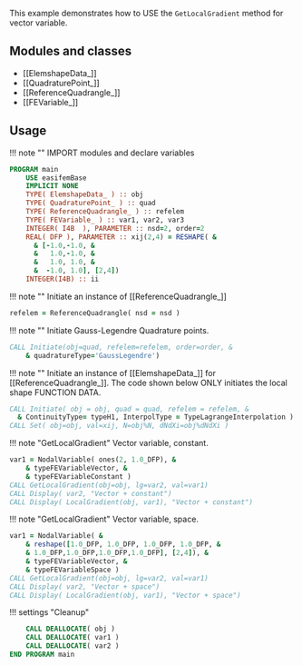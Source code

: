 This example demonstrates how to USE the `GetLocalGradient` method for vector variable.

## Modules and classes

- [[ElemshapeData_]]
- [[QuadraturePoint_]]
- [[ReferenceQuadrangle_]]
- [[FEVariable_]]

## Usage

!!! note ""
IMPORT modules and declare variables

```fortran
PROGRAM main
    USE easifemBase
    IMPLICIT NONE
    TYPE( ElemshapeData_ ) :: obj
    TYPE( QuadraturePoint_ ) :: quad
    TYPE( ReferenceQuadrangle_ ) :: refelem
    TYPE( FEVariable_ ) :: var1, var2, var3
    INTEGER( I4B  ), PARAMETER :: nsd=2, order=2
    REAL( DFP ), PARAMETER :: xij(2,4) = RESHAPE( &
      & [-1.0,-1.0, &
      &   1.0,-1.0, &
      &   1.0, 1.0, &
      &  -1.0, 1.0], [2,4])
    INTEGER(I4B) :: ii
```

!!! note ""
Initiate an instance of [[ReferenceQuadrangle_]]

```fortran
refelem = ReferenceQuadrangle( nsd = nsd )
```

!!! note ""
Initiate Gauss-Legendre Quadrature points.

```fortran
CALL Initiate(obj=quad, refelem=refelem, order=order, &
    & quadratureType='GaussLegendre')
```

!!! note ""
Initiate an instance of [[ElemshapeData_]] for [[ReferenceQuadrangle_]]. The code shown below ONLY initiates the local shape FUNCTION DATA.

```fortran
CALL Initiate( obj = obj, quad = quad, refelem = refelem, &
  & ContinuityType= typeH1, InterpolType = TypeLagrangeInterpolation )
CALL Set( obj=obj, val=xij, N=obj%N, dNdXi=obj%dNdXi )
```

!!! note "GetLocalGradient"
Vector variable, constant.

```fortran
var1 = NodalVariable( ones(2, 1.0_DFP), &
    & typeFEVariableVector, &
    & typeFEVariableConstant )
CALL GetLocalGradient(obj=obj, lg=var2, val=var1)
CALL Display( var2, "Vector + constant")
CALL Display( LocalGradient(obj, var1), "Vector + constant")
```

!!! note "GetLocalGradient"
Vector variable, space.

```fortran
var1 = NodalVariable( &
    & reshape([1.0_DFP, 1.0_DFP, 1.0_DFP, 1.0_DFP, &
    & 1.0_DFP,1.0_DFP,1.0_DFP,1.0_DFP], [2,4]), &
    & typeFEVariableVector, &
    & typeFEVariableSpace )
CALL GetLocalGradient(obj=obj, lg=var2, val=var1)
CALL Display( var2, "Vector + space")
CALL Display( LocalGradient(obj, var1), "Vector + space")
```

!!! settings "Cleanup"

```fortran
    CALL DEALLOCATE( obj )
    CALL DEALLOCATE( var1 )
    CALL DEALLOCATE( var2 )
END PROGRAM main
```
